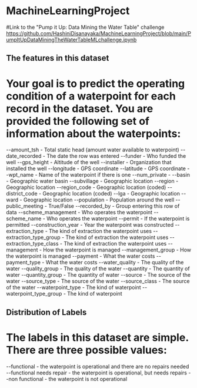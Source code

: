 # MachineLearningProject

#Link to the "Pump it Up: Data Mining the Water Table" challenge
https://github.com/HashiniDisanayaka/MachineLearningProject/blob/main/PumpItUpDataMiningTheWaterTableMLchallenge.ipynb

## The features in this dataset

# Your goal is to predict the operating condition of a waterpoint for each record in the dataset. You are provided the following set of information about the waterpoints:

--amount_tsh - Total static head (amount water available to waterpoint)
--date_recorded - The date the row was entered
--funder - Who funded the well
--gps_height - Altitude of the well
--installer - Organization that installed the well
--longitude - GPS coordinate
--latitude - GPS coordinate
--wpt_name - Name of the waterpoint if there is one
--num_private -
--basin - Geographic water basin
--subvillage - Geographic location
--region - Geographic location
--region_code - Geographic location (coded)
--district_code - Geographic location (coded)
--lga - Geographic location
--ward - Geographic location
--population - Population around the well
--public_meeting - True/False
--recorded_by - Group entering this row of data
--scheme_management - Who operates the waterpoint
--scheme_name - Who operates the waterpoint
--permit - If the waterpoint is permitted
--construction_year - Year the waterpoint was constructed
--extraction_type - The kind of extraction the waterpoint uses
--extraction_type_group - The kind of extraction the waterpoint uses
--extraction_type_class - The kind of extraction the waterpoint uses
--management - How the waterpoint is managed
--management_group - How the waterpoint is managed
--payment - What the water costs
--payment_type - What the water costs
--water_quality - The quality of the water
--quality_group - The quality of the water
--quantity - The quantity of water
--quantity_group - The quantity of water
--source - The source of the water
--source_type - The source of the water
--source_class - The source of the water
--waterpoint_type - The kind of waterpoint
--waterpoint_type_group - The kind of waterpoint

## Distribution of Labels
# The labels in this dataset are simple. There are three possible values:

--functional - the waterpoint is operational and there are no repairs needed
--functional needs repair - the waterpoint is operational, but needs repairs
--non functional - the waterpoint is not operational
